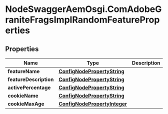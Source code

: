 # NodeSwaggerAemOsgi.ComAdobeGraniteFragsImplRandomFeatureProperties

## Properties

Name | Type | Description | Notes
------------ | ------------- | ------------- | -------------
**featureName** | [**ConfigNodePropertyString**](ConfigNodePropertyString.md) |  | [optional] 
**featureDescription** | [**ConfigNodePropertyString**](ConfigNodePropertyString.md) |  | [optional] 
**activePercentage** | [**ConfigNodePropertyString**](ConfigNodePropertyString.md) |  | [optional] 
**cookieName** | [**ConfigNodePropertyString**](ConfigNodePropertyString.md) |  | [optional] 
**cookieMaxAge** | [**ConfigNodePropertyInteger**](ConfigNodePropertyInteger.md) |  | [optional] 


